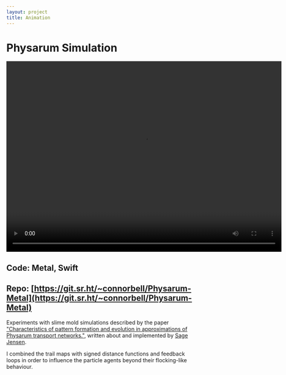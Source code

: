 ```yaml
---
layout: project
title: Animation
---
```


<head>
  <link rel="stylesheet" href="{{absolute_url}}/assets/css/video.css">
</head>

# Physarum Simulation

<video width="720" height="500" controls>
  <source src="/assets/videos/physarum/phys.webm#t=4" type="video/webm">
  <source src="/assets/videos/physarum/phys.mp4#t=4" type="video/mp4">
Video not supported
</video>

## **Code**: Metal, Swift
## **Repo**: [https://git.sr.ht/~connorbell/Physarum-Metal](https://git.sr.ht/~connorbell/Physarum-Metal)

Experiments with slime mold simulations described by the paper ["Characteristics of pattern formation and evolution in approximations of Physarum transport networks."](https://uwe-repository.worktribe.com/output/980579), written about and implemented by [Sage Jensen]((http://twitter.com/mxsage)).

I combined the trail maps with signed distance functions and feedback loops in order to influence the particle agents beyond their flocking-like behaviour.
